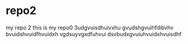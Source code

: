# repo2
my repo 2
this is my repo0 3udgvuisdhuivxhu
gvudshgvuihfdibvhv
bvuidshvuidfhvuidxh
vgdsuyvgxdfuhvui
dsvbudxgvuiuhvuidxhvuisdhf
